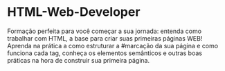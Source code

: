 # HTML-Web-Developer
Formação perfeita para você começar a sua jornada: entenda como trabalhar com HTML, a base para criar suas primeiras páginas WEB! Aprenda na prática a como estruturar a #marcação da sua página e como funciona cada tag, conheça os elementos semânticos e outras boas práticas na hora de construir sua primeira página.

